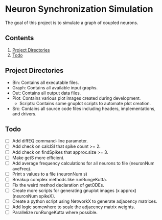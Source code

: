 # Neuron Synchronization Simulation
The goal of this project is to simulate a graph of coupled neurons.

## Contents
1. [Project Directories](https://github.com/LittleB30/IT287/tree/Dev#project-directories)
2. [Todo](https://github.com/LittleB30/IT287/tree/Dev#todo)

## Project Directories
- Bin: Contains all executable files.
- Graph: Contains all available input graphs.
- Out: Contains all output data files.
- Plot: Contains various plot images created during development.
  - Scripts: Contains some gnuplot scripts to automate plot creation.
- Src: Contains all source code files including headers, implementations, and drivers.

## Todo
- [ ] Add diffEQ command-line parameter.
- [ ] Add check on calcISI that spike count >= 2.
- [ ] Add check on findSpikes that approx.size >= 3.
- [ ] Make getS more efficient.
- [ ] Add average frequency calculations for all neurons to file (neuronNum aveFreq).
- [ ] Print s values to a file (neuronNum s)
- [ ] Breakup complex methods like runRungeKutta.
- [ ] Fix the weird method declaration of getODEs.
- [ ] Create more scripts for generating gnuplot images (x approx) (neuronNum spikeX).
- [ ] Create a python script using NetworkX to generate adjacency matrices.
- [ ] Add logic somewhere to scale the adjacency matrix weights.
- [ ] Parallelize runRungeKutta where possible.

